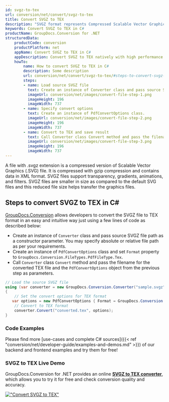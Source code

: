 ```yaml
---
id: svgz-to-tex
url: conversion/net/convert/svgz-to-tex
title: Convert SVGZ to TEX
description: "SVGZ format represents Compressed Scalable Vector Graphics File with .svgz extension. Learn how to convert SVGZ to TEX file programmatically in C# language using GroupDocs.Conversion for .NET library."
keywords: Convert SVGZ to TEX in C#
productName: GroupDocs.Conversion for .NET
structuredData:
    productCode: conversion
    productPlatform: net
    appName: Convert SVGZ to TEX in C#
    appDescription: Convert SVGZ to TEX natively with high performance using C# language and server side GroupDocs.Conversion for .NET APIs, without the use of any software like Microsoft or Open Office.
    howTo:
        name: How to convert SVGZ to TEX in C# 
        description: Some description
        url: conversion/net/convert/svgz-to-tex/#steps-to-convert-svgz-to-tex-in-c
        steps:
        - name: Load source SVGZ file 
          text: Create an instance of Converter class and pass source SVGZ file path as a constructor parameter. You may specify absolute or relative file path as per your requirements. 
          imageUrl: conversion/net/images/convert-file-step-1.png
          imageHeight: 196
          imageWidth: 737
        - name: Specify convert options 
          text: Create an instance of PdfConvertOptions class.
          imageUrl: conversion/net/images/convert-file-step-2.png
          imageHeight: 196
          imageWidth: 737
        - name: Convert to TEX and save result 
          text: Call Converter class Convert method and pass the filename for the converted HTML file and the PdfConvertOptions object from the previous step as parameters.
          imageUrl: conversion/net/images/convert-file-step-3.png
          imageHeight: 196
          imageWidth: 737
---
```


A file with .svgz extension is a compressed version of Scalable Vector Graphics (.SVG) file. It is compressed with gzip compression and contains data in XML format. SVGZ files support transparency, gradients, animations, and filters. SVGZ files are smaller in size as compared to the default SVG files and this reduced file size helps transfer the graphics files.

## Steps to convert SVGZ to TEX in C#

[GroupDocs.Conversion](https://products.groupdocs.com/conversion/net) allows developers to convert the SVGZ file to TEX format in an easy and intuitive way just using a few lines of code as described below:

* Create an instance of `Converter` class and pass source SVGZ file path as a constructor parameter. You may specify absolute or relative file path as per your requirements. 
* Create an instance of `PdfConvertOptions` class and set `Format` property to `GroupDocs.Conversion.FileTypes.PdfFileType.Tex`.
* Call `Converter` class `Convert` method and pass the filename for the converted TEX file and the `PdfConvertOptions` object from the previous step as parameters.

```csharp
// Load the source SVGZ file
using (var converter = new GroupDocs.Conversion.Converter("sample.svgz"))
{
    // Set the convert options for TEX format
   var options = new PdfConvertOptions { Format = GroupDocs.Conversion.FileTypes.PdfFileType.Tex };
    // Convert to TEX format
    converter.Convert("converted.tex", options);
}
```

### Code Examples

Please find more [use-cases and complete C# sources]({{< ref "conversion/net/developer-guide/examples-and-demos.md" >}}) of our backend and frontend examples and try them for free!

### SVGZ to TEX Live Demo

GroupDocs.Conversion for .NET provides an online [**SVGZ to TEX converter**](https://products.groupdocs.app/conversion/svgz-to-tex), which allows you to try it for free and check conversion quality and accuracy.

[!["Convert SVGZ to TEX"](conversion/net/images/convert-to-tex/convert-svgz-to-tex.png)](https://products.groupdocs.app/conversion/svgz-to-tex)